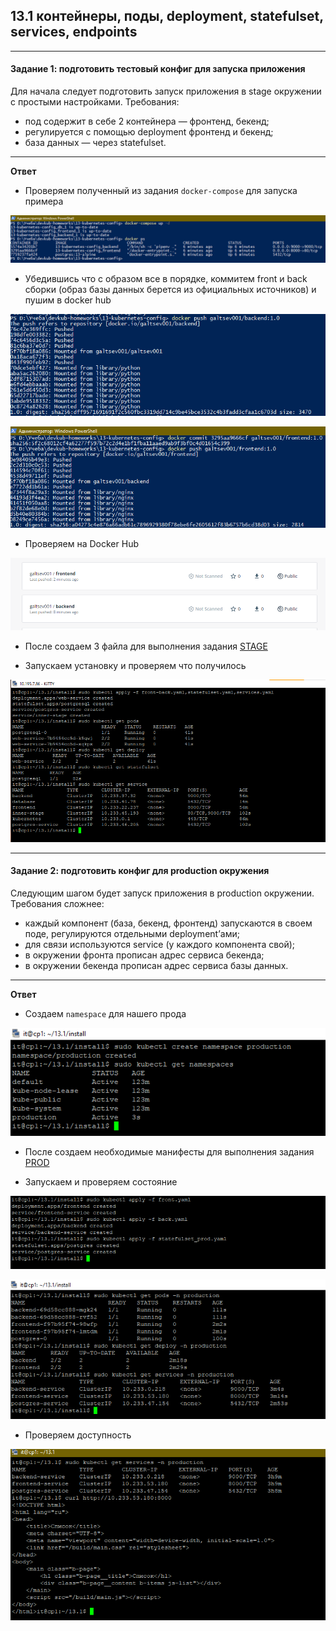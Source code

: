 ## 13.1 контейнеры, поды, deployment, statefulset, services, endpoints

---
#### Задание 1: подготовить тестовый конфиг для запуска приложения
Для начала следует подготовить запуск приложения в stage окружении с простыми настройками. Требования:

+ под содержит в себе 2 контейнера — фронтенд, бекенд;
+ регулируется с помощью deployment фронтенд и бекенд;
+ база данных — через statefulset.

---
**Ответ**

+ Проверяем полученный из задания `docker-compose` для запуска примера

![img.png](./img/1.png)

+ Убедившись что с образом все в порядке, коммитем front и back сборки (образ базы данных берется из официальных источников) и пушим в docker hub

![img.png](./img/2.png)

![img.png](./img/3.png)

+ Проверяем на Docker Hub

![img.png](./img/4.png)

+ После создаем 3 файла для выполнения задания [STAGE](./config/Stage/)

+ Запускаем установку и проверяем что получилось 

![img.png](./img/5.png)

---

#### Задание 2: подготовить конфиг для production окружения
Следующим шагом будет запуск приложения в production окружении. Требования сложнее:

+ каждый компонент (база, бекенд, фронтенд) запускаются в своем поде, регулируются отдельными deployment’ами;
+ для связи используются service (у каждого компонента свой);
+ в окружении фронта прописан адрес сервиса бекенда;
+ в окружении бекенда прописан адрес сервиса базы данных.
---
**Ответ**

+ Создаем `namespace` для нашего прода

![img.png](./img/6.png)

+ После создаем необходимые манифесты для выполнения задания [PROD](./config/Prod/)

+ Запускаем и проверяем состояние

![img.png](./img/7.png)

![img.png](./img/8.png)

+ Проверяем доступность

![img.png](./img/9.png)

